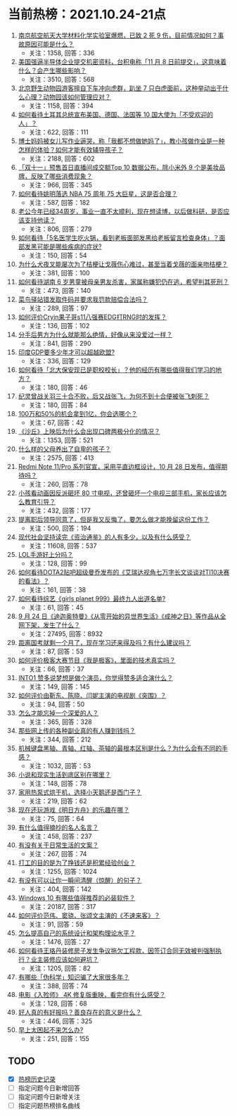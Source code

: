 # 当前热榜：2021.10.24-21点
1. [南京航空航天大学材料化学实验室爆燃，已致 2 死 9 伤，目前情况如何？事故原因可能是什么？](https://www.zhihu.com/question/494272679)
    * 关注：1358, 回答：336
2. [美国强逼半导体企业提交机密资料，台积电称「11 月 8 日前提交」，这意味着什么？会产生哪些影响？](https://www.zhihu.com/question/494061224)
    * 关注：3510, 回答：568
3. [北京野生动物园游客擅自下车冲向虎群，趴坐 7 只白虎面前，这种举动出于什么心理？动物园该如何管理应对？](https://www.zhihu.com/question/494202611)
    * 关注：1158, 回答：394
4. [如何看待土耳其总统宣布美国、德国、法国等 10 国大使为「不受欢迎的人」？](https://www.zhihu.com/question/494197964)
    * 关注：622, 回答：111
5. [博士妈妈被女儿写作业逼哭，称「我都不想做她妈了」，教小孩做作业是一种怎样的体验？如何才能有效辅导孩子？](https://www.zhihu.com/question/494099190)
    * 关注：2188, 回答：602
6. [「双十一」预售首日直播间成交额Top 10 数据公布，除小米外 9 个是美妆品牌，反映了哪些消费现象？](https://www.zhihu.com/question/494032515)
    * 关注：966, 回答：345
7. [如何看待姚明落选 NBA 75 周年 75 大巨星，这是否合理？](https://www.zhihu.com/question/494078195)
    * 关注：587, 回答：182
8. [老公今年已经34周岁，事业一直不太顺利，现在想读博，以后做科研，是否应该支持他读？](https://www.zhihu.com/question/494041798)
    * 关注：806, 回答：279
9. [如何看待「5名医学生吃火锅，看到老板面部发黑给老板留言检查身体」？面部发黑可能是哪些疾病的症状?](https://www.zhihu.com/question/494004745)
    * 关注：150, 回答：54
10. [为什么犬夜叉能屡次为了桔梗让戈薇伤心难过，甚至当着戈薇的面亲吻桔梗？](https://www.zhihu.com/question/490149706)
    * 关注：381, 回答：100
11. [如何看待湖南 6 岁男童被母亲男友杀害，家属称嫌犯仍在逃，希望判其死刑？](https://www.zhihu.com/question/494037283)
    * 关注：473, 回答：140
12. [菜鸟驿站错发取件码并要求我罚款赔偿合法吗？](https://www.zhihu.com/question/452480144)
    * 关注：289, 回答：97
13. [如何评价Cryin果子哥s11八强赛EDG打RNG时的发挥？](https://www.zhihu.com/question/494172539)
    * 关注：136, 回答：102
14. [分手后男方为什么就能那么绝情，好像从来没爱过一样？](https://www.zhihu.com/question/321500639)
    * 关注：841, 回答：290
15. [印度GDP要多少年才可以超越欧盟?](https://www.zhihu.com/question/463332220)
    * 关注：336, 回答：129
16. [如何看待「北大保安现已是职校校长」？他的经历有哪些值得我们学习的地方？](https://www.zhihu.com/question/493822309)
    * 关注：180, 回答：46
17. [纪灵曾战关羽三十合不败，后又战张飞，为何不到十合便被张飞刺死？](https://www.zhihu.com/question/68721731)
    * 关注：180, 回答：84
18. [100万和50%的机会拿到1亿，你会选哪个？](https://www.zhihu.com/question/58987559)
    * 关注：67, 回答：42
19. [《沙丘》上映后为什么会出现口碑两极分化的情况？](https://www.zhihu.com/question/494153189)
    * 关注：1353, 回答：521
20. [什么样的父母养出了自卑的孩子？](https://www.zhihu.com/question/487647494)
    * 关注：2575, 回答：413
21. [Redmi Note 11/Pro 系列官宣，采用平直边框设计，10 月 28 日发布，值得期待吗？](https://www.zhihu.com/question/493440575)
    * 关注：260, 回答：78
22. [小孩看动画因反派砸坏 80 寸电视，还曾砸坏一个电视三部手机，家长应该怎么教育引导？](https://www.zhihu.com/question/494203731)
    * 关注：432, 回答：177
23. [提离职后领导同意了，但是我又反悔了，要怎么做才能挽留这份工作？](https://www.zhihu.com/question/487066647)
    * 关注：500, 回答：194
24. [现代社会坚持读完《资治通鉴》的人有多少，以及有什么感受？](https://www.zhihu.com/question/278240384)
    * 关注：11608, 回答：537
25. [LOL手游好上分吗？](https://www.zhihu.com/question/492512804)
    * 关注：128, 回答：99
26. [如何看待DOTA2贴吧超级曼乔发布的《艾瑞达视角七万字长文谈谈对TI10决赛的看法》？](https://www.zhihu.com/question/493991470)
    * 关注：161, 回答：38
27. [如何看待综艺《girls planet 999》最终九人出道名单?](https://www.zhihu.com/question/493322217)
    * 关注：61, 回答：45
28. [9 月 24 日《迪迦奥特曼》《从零开始的异世界生活》《成神之日》等作品从全网下架，发生了什么？](https://www.zhihu.com/question/488696458)
    * 关注：27495, 回答：8932
29. [距离国考就剩一个月了，现在学习还来得及吗？有什么建议吗？](https://www.zhihu.com/question/493077686)
    * 关注：87, 回答：53
30. [如何评价极客大赛节目《我是极客》，里面的技术真实吗？](https://www.zhihu.com/question/493139392)
    * 关注：66, 回答：37
31. [INTO1 赞多说梦想是做个演员，你觉得赞多适合演什么？](https://www.zhihu.com/question/493952864)
    * 关注：149, 回答：145
32. [如何评价由靳东、陈晓、闫妮主演的电视剧《突围》？](https://www.zhihu.com/question/303810752)
    * 关注：94, 回答：50
33. [怎么才能忘掉一个深爱的人？](https://www.zhihu.com/question/491184970)
    * 关注：365, 回答：328
34. [那些网上传的各种副业真的有人赚到钱吗？](https://www.zhihu.com/question/440132708)
    * 关注：344, 回答：212
35. [机械键盘黑轴、青轴、红轴、茶轴的最根本区别是什么？为什么会有不同的手感？](https://www.zhihu.com/question/21958314)
    * 关注：1032, 回答：53
36. [小说和现实生活到底区别在哪里？](https://www.zhihu.com/question/335565761)
    * 关注：148, 回答：78
37. [家用热泵式烘干机，选择小天鹅还是西门子？](https://www.zhihu.com/question/326118037)
    * 关注：219, 回答：62
38. [现在还玩游戏《明日方舟》的乐趣在哪？](https://www.zhihu.com/question/493556823)
    * 关注：75, 回答：64
39. [有什么值得摘抄的名人名言？](https://www.zhihu.com/question/369122360)
    * 关注：458, 回答：237
40. [有没有关于日常生活的文案？](https://www.zhihu.com/question/477159113)
    * 关注：267, 回答：74
41. [打工的目的是为了挣钱还是积累经验创业？](https://www.zhihu.com/question/485807694)
    * 关注：1255, 回答：1024
42. [有没有可以让你一瞬间清醒（惊醒）的句子？](https://www.zhihu.com/question/432001558)
    * 关注：404, 回答：142
43. [Windows 10 有哪些值得推荐的必装软件？](https://www.zhihu.com/question/35088093)
    * 关注：20187, 回答：317
44. [如何评价范伟、窦骁、张颂文主演的《不速来客》？](https://www.zhihu.com/question/490924860)
    * 关注：91, 回答：59
45. [怎么提高自己的系统设计和架构理论水平？](https://www.zhihu.com/question/395652253)
    * 关注：1476, 回答：27
46. [如何看待王珞丹装修房子发生争议拖欠工程款，因签订合同无效被判强制执行？业主装修应该如何避坑？](https://www.zhihu.com/question/493850237)
    * 关注：1205, 回答：82
47. [有哪些「伪科学」知识骗了大家很多年？](https://www.zhihu.com/question/493498811)
    * 关注：388, 回答：74
48. [电影《入殓师》 4K 修复版重映，看完你有什么感受？](https://www.zhihu.com/question/493047462)
    * 关注：128, 回答：68
49. [好人真的有好报吗？善良存在的意义是什么？](https://www.zhihu.com/question/492425092)
    * 关注：446, 回答：325
50. [早上太困起不来怎么办?](https://www.zhihu.com/question/492932411)
    * 关注：251, 回答：155
## TODO
* [x] [热榜历史记录](hot_history/AllHot.md)
* [ ] 指定问题今日新增回答
* [ ] 指定问题今日新增关注
* [ ] 指定问题热榜排名曲线

